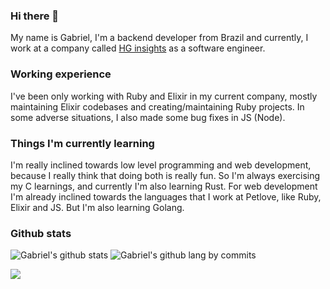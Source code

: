 ### Hi there 👋

My name is Gabriel, I'm a backend developer from Brazil and currently, I work at a company called [HG insights](https://github.com/Hginsights/) as a software engineer.

### Working experience

I've been only working with Ruby and Elixir in my current company, mostly maintaining Elixir codebases and creating/maintaining Ruby projects. In some adverse situations, I also made some bug fixes in JS (Node).

### Things I'm currently learning

I'm really inclined towards low level programming and web development, because I really think that doing both is really fun. So I'm always exercising my C learnings, and currently I'm also learning Rust. For web development I'm already inclined towards the languages that I work at Petlove, like Ruby, Elixir and JS. But I'm also learning Golang.

### Github stats

![Gabriel's github stats](https://github-readme-stats.vercel.app/api?username=ogabriel&show_icons=true&hide_border=true&theme=onedark)
![Gabriel's github lang by commits](https://github-readme-stats.vercel.app/api/top-langs/?username=ogabriel&theme=onedark&layout=compact&hide_border=true&langs_count=20&size_weight=0.5&count_weight=0.5)

<a href="https://projecteuler.net">
  <img align="center" src="https://projecteuler.net/profile/ogabriel.png" />
</a>
